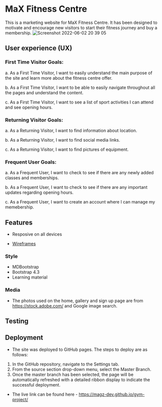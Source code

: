 # MaX Fitness Centre
This is a marketing website for MaX Fitness Centre. It has been designed to motivate and encourage new visitors to start their fitness journey and buy a membership. 
![Screenshot 2022-06-02 20 39 05](https://user-images.githubusercontent.com/97630146/171735693-0c0b4c10-a3e4-4ba2-8ac5-1c18a0645504.png)

## User experience (UX)
### First Time Visitor Goals:

a. As a First Time Visitor, I want to easily understand the main purpose of the site and learn more about the fitness centre offer.

b. As a First Time Visitor, I want to be able to easily navigate throughout all the pages and understand the content.

c. As a First Time Visitor, I want to see a list of sport activities I can attend and see opening hours.

### Returning Visitor Goals:
a. As a Returning Visitor, I want to find information about location.

b. As a Returning Visitor, I want to find social media links.

c. As a Returning Visitor, I want to find pictures of equipment.

### Frequent User Goals:

a. As a Frequent User, I want to check to see if there are any newly added classes and memberships.

b. As a Frequent User, I want to check to see if there are any important updates regarding opening hours.

c. As a Frequent User, I want to create an account where I can manage my memebership.

## Features

* Resposive on all devices

* [Wireframes](https://balsamiq.cloud/smp843y/pvadl4s)
 ### Style
* MDBootstrap
* Bootstrap 4.3
* Learning material
### Media
* The photos used on the home, gallery and sign up page are from https://stock.adobe.com/ and Google image search.

## Testing


## Deployment
* The site was deployed to GitHub pages. The steps to deploy are as follows:
 1. In the GitHub repository, navigate to the Settings tab.
 2. From the source section drop-down menu, select the Master Branch.
 3. Once the master branch has been selected, the page will be automatically refreshed with a detailed ribbon display to indicate the successful deployment.
* The live link can be found here - https://magz-dev.github.io/gym-project/




